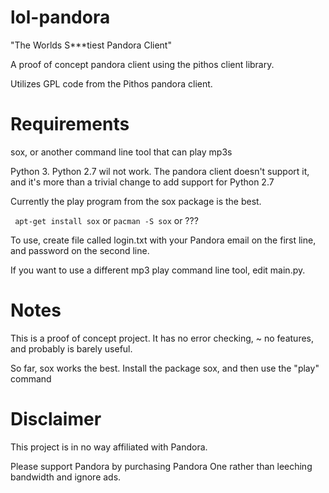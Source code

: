 lol-pandora
===========

"The Worlds S***tiest Pandora Client"

A proof of concept pandora client using the pithos client library.


Utilizes GPL code from the Pithos pandora client. 


Requirements
============
sox, or another command line tool that can play mp3s

Python 3. Python 2.7 wil not work. The pandora client doesn't support it, and it's more than a trivial change to add support for Python 2.7

Currently the play program from the sox package is the best.

`` apt-get install sox``
or 
`` pacman -S sox ``
or ???

To use, create file called login.txt with your Pandora email on the first line, and password on the second line.


If you want to use a different mp3 play command line tool, edit main.py.


Notes
=====

This is a proof of concept project. It has no error checking, ~ no features, and probably is barely useful. 



So far, sox works the best. Install the package sox, and then use the "play" command

Disclaimer
==========

This project is in no way affiliated with Pandora. 

Please support Pandora by purchasing Pandora One rather than leeching bandwidth and ignore ads. 
